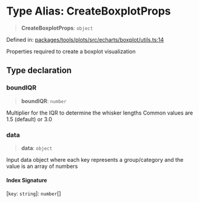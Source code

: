 # Type Alias: CreateBoxplotProps

> **CreateBoxplotProps**: `object`

Defined in: [packages/tools/plots/src/echarts/boxplot/utils.ts:14](https://github.com/GeoDaCenter/openassistant/blob/dc72d81a35cf8e46295657303846fbb4ad891993/packages/tools/plots/src/echarts/boxplot/utils.ts#L14)

Properties required to create a boxplot visualization

## Type declaration

### boundIQR

> **boundIQR**: `number`

Multiplier for the IQR to determine the whisker lengths
Common values are 1.5 (default) or 3.0

### data

> **data**: `object`

Input data object where each key represents a group/category and the value is an array of numbers

#### Index Signature

\[`key`: `string`\]: `number`[]
